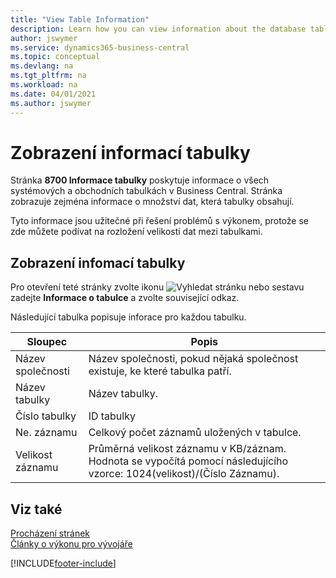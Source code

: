 ```yaml
---
title: "View Table Information"
description: Learn how you can view information about the database tables right from the client interface in Business Central.
author: jswymer
ms.service: dynamics365-business-central
ms.topic: conceptual
ms.devlang: na
ms.tgt_pltfrm: na
ms.workload: na
ms.date: 04/01/2021
ms.author: jswymer
---
```


# Zobrazení informací tabulky

Stránka **8700 Informace tabulky** poskytuje informace o všech systémových a obchodních tabulkách v  Business Central. Stránka zobrazuje zejména informace o množství dat, která tabulky obsahují.

Tyto informace jsou užitečné při řešení problémů s výkonem, protože se zde můžete podívat na rozložení velikosti dat mezi tabulkami.

## Zobrazení infomací tabulky

Pro otevření teté stránky zvolte ikonu ![Vyhledat stránku nebo sestavu](media/ui-search/search_small.png "Ikona Vyhledat stránku nebo sestavu") zadejte **Informace o tabulce** a zvolte související odkaz.

Následující tabulka popisuje inforace pro každou tabulku.

| Sloupec | Popis |
|------|-----------|
| Název společnosti | Název společnosti, pokud nějaká společnost existuje, ke které tabulka patří. |
| Název tabulky | Název tabulky. |
| Číslo tabulky | ID tabulky |
| Ne.  záznamu | Celkový počet záznamů uložených v tabulce. |
| Velikost záznamu | Průměrná velikost záznamu v KB/záznam. Hodnota se vypočítá pomocí následujícího vzorce: 1024(velikost)/(Číslo Záznamu). |

## Viz také

[Procházení stránek](across-inspect-page.md)  
[Články o výkonu pro vývojáře](/dynamics365/business-central/dev-itpro/performance/performance-developer)


[!INCLUDE[footer-include](includes/footer-banner.md)]